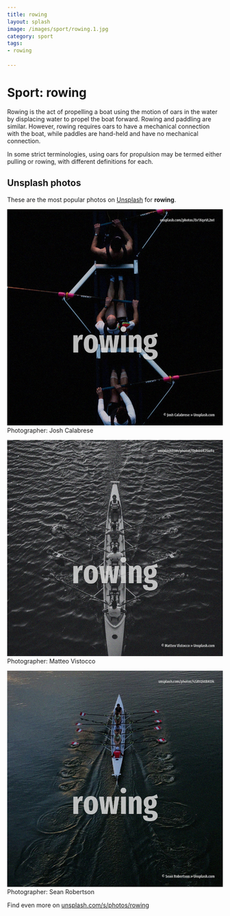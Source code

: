 ```yaml
---
title: rowing
layout: splash
image: /images/sport/rowing.1.jpg
category: sport
tags:
- rowing

---
```

# Sport: rowing

Rowing is the act of propelling a boat using the motion of oars in the water by displacing water to 
propel the boat forward.
Rowing and paddling are similar.
However, rowing requires oars to have a mechanical connection with the boat, while paddles  are 
hand-held and have no mechanical connection.

In some strict terminologies, using oars for propulsion may be termed either pulling or rowing, 
with different definitions for each.

 
## Unsplash photos
These are the most popular photos on [Unsplash](https://unsplash.com) for **rowing**.
 
![rowing](/images/sport/rowing.1.jpg)
Photographer:  Josh Calabrese
 
![rowing](/images/sport/rowing.2.jpg)
Photographer:  Matteo Vistocco
 
![rowing](/images/sport/rowing.3.jpg)
Photographer:  Sean Robertson
 
Find even more on [unsplash.com/s/photos/rowing](https://unsplash.com/s/photos/rowing)
 
